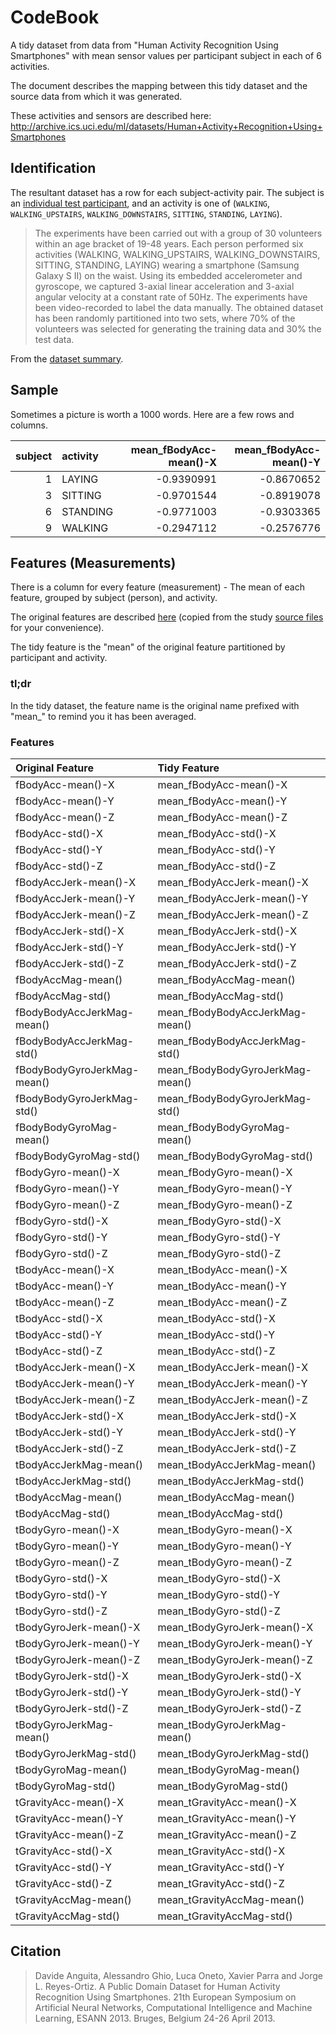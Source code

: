 # CodeBook

A tidy dataset from data from "Human Activity Recognition Using Smartphones"
with mean sensor values per participant subject in each of 6 activities.

The document describes the mapping between this tidy dataset and the source data from which it was generated.

These activities and sensors are described here:
http://archive.ics.uci.edu/ml/datasets/Human+Activity+Recognition+Using+Smartphones



## Identification

The resultant dataset has a row for each subject-activity pair.  The subject is an [individual test participant](http://archive.ics.uci.edu/ml/datasets/Human+Activity+Recognition+Using+Smartphones), and an activity is one of (`WALKING`, `WALKING_UPSTAIRS`, `WALKING_DOWNSTAIRS`, `SITTING`, `STANDING`, `LAYING`).

> The experiments have been carried out with a group of 30 volunteers within an age bracket of 19-48 years. Each person performed six activities (WALKING, WALKING_UPSTAIRS, WALKING_DOWNSTAIRS, SITTING, STANDING, LAYING) wearing a smartphone (Samsung Galaxy S II) on the waist. Using its embedded accelerometer and gyroscope, we captured 3-axial linear acceleration and 3-axial angular velocity at a constant rate of 50Hz. The experiments have been video-recorded to label the data manually. The obtained dataset has been randomly partitioned into two sets, where 70% of the volunteers was selected for generating the training data and 30% the test data. 

From the [dataset summary](http://archive.ics.uci.edu/ml/datasets/Human+Activity+Recognition+Using+Smartphones).

## Sample
Sometimes a picture is worth a 1000 words.  Here are a few rows and columns.


|  subject|activity  |  mean_fBodyAcc-mean()-X|  mean_fBodyAcc-mean()-Y|
|--------:|:---------|-----------------------:|-----------------------:|
|        1|LAYING    |              -0.9390991|              -0.8670652|
|        3|SITTING   |              -0.9701544|              -0.8919078|
|        6|STANDING  |              -0.9771003|              -0.9303365|
|        9|WALKING   |              -0.2947112|              -0.2576776|


## Features (Measurements)

There is a column for every feature (measurement) - The mean of each feature, grouped by subject (person), and activity.

The original features are described [here](README.txt) (copied from the study [source files](http://archive.ics.uci.edu/ml/machine-learning-databases/00240/) for your convenience).

The tidy feature is the "mean" of the original feature partitioned by participant and activity.

### tl;dr
In the tidy dataset, the feature name is the original name prefixed with "mean_" to remind you it has been averaged.

### Features


|Original Feature             |Tidy Feature                      |
|:----------------------------|:---------------------------------|
|fBodyAcc-mean()-X            |mean_fBodyAcc-mean()-X            |
|fBodyAcc-mean()-Y            |mean_fBodyAcc-mean()-Y            |
|fBodyAcc-mean()-Z            |mean_fBodyAcc-mean()-Z            |
|fBodyAcc-std()-X             |mean_fBodyAcc-std()-X             |
|fBodyAcc-std()-Y             |mean_fBodyAcc-std()-Y             |
|fBodyAcc-std()-Z             |mean_fBodyAcc-std()-Z             |
|fBodyAccJerk-mean()-X        |mean_fBodyAccJerk-mean()-X        |
|fBodyAccJerk-mean()-Y        |mean_fBodyAccJerk-mean()-Y        |
|fBodyAccJerk-mean()-Z        |mean_fBodyAccJerk-mean()-Z        |
|fBodyAccJerk-std()-X         |mean_fBodyAccJerk-std()-X         |
|fBodyAccJerk-std()-Y         |mean_fBodyAccJerk-std()-Y         |
|fBodyAccJerk-std()-Z         |mean_fBodyAccJerk-std()-Z         |
|fBodyAccMag-mean()           |mean_fBodyAccMag-mean()           |
|fBodyAccMag-std()            |mean_fBodyAccMag-std()            |
|fBodyBodyAccJerkMag-mean()   |mean_fBodyBodyAccJerkMag-mean()   |
|fBodyBodyAccJerkMag-std()    |mean_fBodyBodyAccJerkMag-std()    |
|fBodyBodyGyroJerkMag-mean()  |mean_fBodyBodyGyroJerkMag-mean()  |
|fBodyBodyGyroJerkMag-std()   |mean_fBodyBodyGyroJerkMag-std()   |
|fBodyBodyGyroMag-mean()      |mean_fBodyBodyGyroMag-mean()      |
|fBodyBodyGyroMag-std()       |mean_fBodyBodyGyroMag-std()       |
|fBodyGyro-mean()-X           |mean_fBodyGyro-mean()-X           |
|fBodyGyro-mean()-Y           |mean_fBodyGyro-mean()-Y           |
|fBodyGyro-mean()-Z           |mean_fBodyGyro-mean()-Z           |
|fBodyGyro-std()-X            |mean_fBodyGyro-std()-X            |
|fBodyGyro-std()-Y            |mean_fBodyGyro-std()-Y            |
|fBodyGyro-std()-Z            |mean_fBodyGyro-std()-Z            |
|tBodyAcc-mean()-X            |mean_tBodyAcc-mean()-X            |
|tBodyAcc-mean()-Y            |mean_tBodyAcc-mean()-Y            |
|tBodyAcc-mean()-Z            |mean_tBodyAcc-mean()-Z            |
|tBodyAcc-std()-X             |mean_tBodyAcc-std()-X             |
|tBodyAcc-std()-Y             |mean_tBodyAcc-std()-Y             |
|tBodyAcc-std()-Z             |mean_tBodyAcc-std()-Z             |
|tBodyAccJerk-mean()-X        |mean_tBodyAccJerk-mean()-X        |
|tBodyAccJerk-mean()-Y        |mean_tBodyAccJerk-mean()-Y        |
|tBodyAccJerk-mean()-Z        |mean_tBodyAccJerk-mean()-Z        |
|tBodyAccJerk-std()-X         |mean_tBodyAccJerk-std()-X         |
|tBodyAccJerk-std()-Y         |mean_tBodyAccJerk-std()-Y         |
|tBodyAccJerk-std()-Z         |mean_tBodyAccJerk-std()-Z         |
|tBodyAccJerkMag-mean()       |mean_tBodyAccJerkMag-mean()       |
|tBodyAccJerkMag-std()        |mean_tBodyAccJerkMag-std()        |
|tBodyAccMag-mean()           |mean_tBodyAccMag-mean()           |
|tBodyAccMag-std()            |mean_tBodyAccMag-std()            |
|tBodyGyro-mean()-X           |mean_tBodyGyro-mean()-X           |
|tBodyGyro-mean()-Y           |mean_tBodyGyro-mean()-Y           |
|tBodyGyro-mean()-Z           |mean_tBodyGyro-mean()-Z           |
|tBodyGyro-std()-X            |mean_tBodyGyro-std()-X            |
|tBodyGyro-std()-Y            |mean_tBodyGyro-std()-Y            |
|tBodyGyro-std()-Z            |mean_tBodyGyro-std()-Z            |
|tBodyGyroJerk-mean()-X       |mean_tBodyGyroJerk-mean()-X       |
|tBodyGyroJerk-mean()-Y       |mean_tBodyGyroJerk-mean()-Y       |
|tBodyGyroJerk-mean()-Z       |mean_tBodyGyroJerk-mean()-Z       |
|tBodyGyroJerk-std()-X        |mean_tBodyGyroJerk-std()-X        |
|tBodyGyroJerk-std()-Y        |mean_tBodyGyroJerk-std()-Y        |
|tBodyGyroJerk-std()-Z        |mean_tBodyGyroJerk-std()-Z        |
|tBodyGyroJerkMag-mean()      |mean_tBodyGyroJerkMag-mean()      |
|tBodyGyroJerkMag-std()       |mean_tBodyGyroJerkMag-std()       |
|tBodyGyroMag-mean()          |mean_tBodyGyroMag-mean()          |
|tBodyGyroMag-std()           |mean_tBodyGyroMag-std()           |
|tGravityAcc-mean()-X         |mean_tGravityAcc-mean()-X         |
|tGravityAcc-mean()-Y         |mean_tGravityAcc-mean()-Y         |
|tGravityAcc-mean()-Z         |mean_tGravityAcc-mean()-Z         |
|tGravityAcc-std()-X          |mean_tGravityAcc-std()-X          |
|tGravityAcc-std()-Y          |mean_tGravityAcc-std()-Y          |
|tGravityAcc-std()-Z          |mean_tGravityAcc-std()-Z          |
|tGravityAccMag-mean()        |mean_tGravityAccMag-mean()        |
|tGravityAccMag-std()         |mean_tGravityAccMag-std()         |

## Citation
> Davide Anguita, Alessandro Ghio, Luca Oneto, Xavier Parra and Jorge L. Reyes-Ortiz. A Public Domain Dataset for Human Activity Recognition Using Smartphones. 21th European Symposium on Artificial Neural Networks, Computational Intelligence and Machine Learning, ESANN 2013. Bruges, Belgium 24-26 April 2013.

